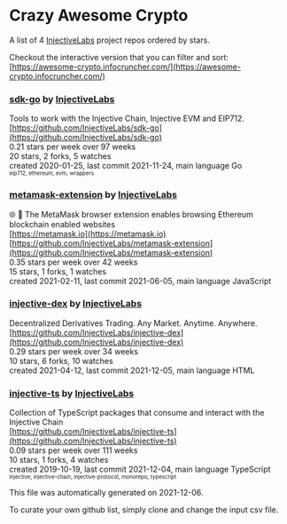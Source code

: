 # Crazy Awesome Crypto
A list of 4 [InjectiveLabs](https://github.com/InjectiveLabs) project repos ordered by stars.  

Checkout the interactive version that you can filter and sort: 
[https://awesome-crypto.infocruncher.com/](https://awesome-crypto.infocruncher.com/)  


### [sdk-go](https://github.com/InjectiveLabs/sdk-go) by [InjectiveLabs](https://github.com/InjectiveLabs)  
Tools to work with the Injective Chain, Injective EVM and EIP712.  
[https://github.com/InjectiveLabs/sdk-go](https://github.com/InjectiveLabs/sdk-go)  
0.21 stars per week over 97 weeks  
20 stars, 2 forks, 5 watches  
created 2020-01-25, last commit 2021-11-24, main language Go  
<sub><sup>eip712, ethereum, evm, wrappers</sup></sub>


### [metamask-extension](https://github.com/InjectiveLabs/metamask-extension) by [InjectiveLabs](https://github.com/InjectiveLabs)  
:globe_with_meridians: :electric_plug: The MetaMask browser extension enables browsing Ethereum blockchain enabled websites  
[https://metamask.io](https://metamask.io)  
[https://github.com/InjectiveLabs/metamask-extension](https://github.com/InjectiveLabs/metamask-extension)  
0.35 stars per week over 42 weeks  
15 stars, 1 forks, 1 watches  
created 2021-02-11, last commit 2021-06-05, main language JavaScript  


### [injective-dex](https://github.com/InjectiveLabs/injective-dex) by [InjectiveLabs](https://github.com/InjectiveLabs)  
Decentralized Derivatives Trading. Any Market. Anytime. Anywhere.  
[https://github.com/InjectiveLabs/injective-dex](https://github.com/InjectiveLabs/injective-dex)  
0.29 stars per week over 34 weeks  
10 stars, 6 forks, 10 watches  
created 2021-04-12, last commit 2021-12-05, main language HTML  


### [injective-ts](https://github.com/InjectiveLabs/injective-ts) by [InjectiveLabs](https://github.com/InjectiveLabs)  
Collection of TypeScript packages that consume and interact with the Injective Chain  
[https://github.com/InjectiveLabs/injective-ts](https://github.com/InjectiveLabs/injective-ts)  
0.09 stars per week over 111 weeks  
10 stars, 1 forks, 4 watches  
created 2019-10-19, last commit 2021-12-04, main language TypeScript  
<sub><sup>injective, injective-chain, injective-protocol, monorepo, typescript</sup></sub>


This file was automatically generated on 2021-12-06.  

To curate your own github list, simply clone and change the input csv file.  
